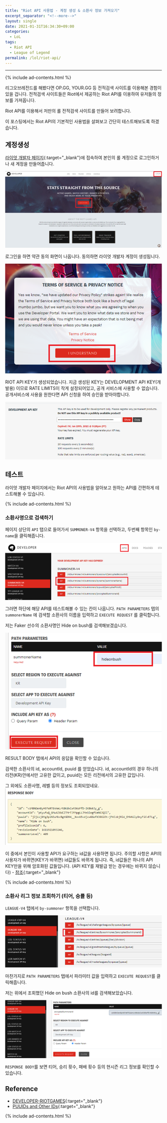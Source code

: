 ```yaml
---
title: "Riot API 사용법 - 계정 생성 & 소환사 정보 가져오기"
excerpt_separator: "<!--more-->"
layout: single
date: 2021-01-31T16:34:30+09:00
categories:
  - LoL
tags:
  - Riot API
  - League of Legend
permalink: /lol/riot-api/
---
```

---
{% include ad-contents.html %}


리그오브레전드를 해봤다면 OP.GG, YOUR.GG 등 전적검색 사이트를 이용해본 경험이 있을 겁니다. 전적검색 사이트들은 Riot에서 제공하는 Riot API를 이용하여 유저들의 정보를 가져옵니다.

Riot API를 이용해서 저만의 롤 전적검색 사이트를 만들어 보려합니다.

이 포스팅에서는 Riot API의 기본적인 사용법을 살펴보고 간단히 테스트해보도록 하겠습니다.

<!--more-->

## 계정생성
[라이엇 개발자 페이지](https://developer.riotgames.com/){:target="_blank"}에 접속하여 본인의 롤 계정으로 로그인하거나 새 계정을 만들어줍니다.

![roitdeveloper](/assets/post-images/riotapi-start/homepage.png)

로그인을 하면 약관 동의 화면이 나옵니다. 동의하면 라이엇 개발자 계정이 생성됩니다.

![policy](/assets/post-images/riotapi-start/policy.png)

RIOT API KEY가 생성되었습니다. 지금 생성된 KEY는 DEVELOPMENT API KEY(개발용) 이므로 RATE LIMITS이 작게 설정되어있고, 공개 서비스에 사용할 수 없습니다. 공개서비스에 사용을 원한다면 API 신청을 하여 승인을 받아야합니다.

![created](/assets/post-images/riotapi-start/created.png)

## 테스트

라이엇 개발자 페이지에서는 Riot API의 사용법을 알아보고 원하는 API를 간편하게 테스트해볼 수 있습니다.

{% include ad-contents.html %}

### 소환사명으로 검색하기

페이지 상단의 `API` 탭으로 들어가서 `SUMMONER-V4` 항목을 선택하고, 두번째 항목인 `by-name`을 클릭해줍니다.

![testing](/assets/post-images/riotapi-start/testing.png)

그러면 하단에 해당 API를 테스트해볼 수 있는 칸이 나옵니다.
`PATH PARAMETERS` 탭의 `summonerName` 에 검색할 소환사의 이름을 입력하고 `EXECUTE REQUEST` 를 클릭합니다.

저는 Faker 선수의 소환사명인 Hide on bush를 검색해보겠습니다.

![summonertest](/assets/post-images/riotapi-start/summoner.png)

RESULT BODY 탭에서 API의 응답을 확인할 수 있습니다.

검색한 소환사의 id, accountId, puuid 를 얻었습니다. id, accountId의 경우 하나의 리전(KR)안에서만 고유한 값이고, puuid는 모든 리전에서의 고유한 값입니다.

그 외에도 소환사명, 레벨 등의 정보도 조회되었네요.
![summonerresult](/assets/post-images/riotapi-start/summonerresult.png)

이 중에서 본인이 사용할 API가 요구하는 id값을 사용하면 됩니다. 주의할 사항은 API의 사용자가 바뀌면(KEY가 바뀌면) id값들도 바뀌게 됩니다. 즉, id값들은 하나의 API KEY만을 위해 암호화된 값들입니다. (API KEY를 재발급 받는 경우에는 바뀌지 않습니다) - [참조](https://riot-api-libraries.readthedocs.io/en/latest/ids.html){:target="_blank"}


{% include ad-contents.html %}

### 소환사 리그 정보 조회하기 (티어, 승률 등)

`LEAGUE-V4` 탭에서 `by-summoner` 항목을 선택합니다.

![league](/assets/post-images/riotapi-start/league.png)

마찬가지로 `PATH PARAMETERS` 탭에서 파라미터 값을 입력하고 `EXECUTE REQUEST`를 클릭해줍니다.

저는 위에서 조회했던 Hide on bush 소환사의 id를 검색해보았습니다.

![leaguetest](/assets/post-images/riotapi-start/leaguetesting.png)

`RESPONSE BODY`를 보면 티어, 승리 횟수, 패배 횟수 등의 현시즌 리그 정보를 확인할 수 있습니다.

## Reference
* [DEVELOPER-RIOTGAMES](https://developer.riotgames.com/){:target="_blank"}
* [PUUIDs and Other IDs](https://riot-api-libraries.readthedocs.io/en/latest/ids.html){:target="_blank"}

{% include ad-contents.html %}